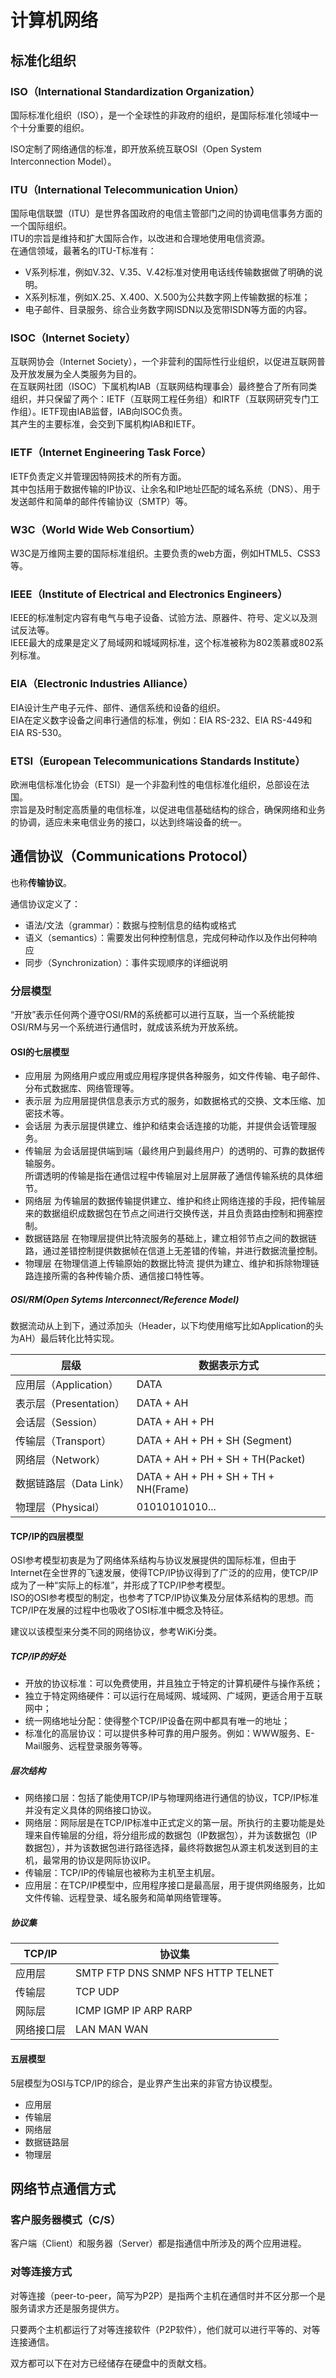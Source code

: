 # 计算机网络

## 标准化组织

### ISO（International Standardization Organization）

国际标准化组织（ISO），是一个全球性的非政府的组织，是国际标准化领域中一个十分重要的组织。

ISO定制了网络通信的标准，即开放系统互联OSI（Open System Interconnection Model）。

### ITU（International Telecommunication Union）

国际电信联盟（ITU）是世界各国政府的电信主管部门之间的协调电信事务方面的一个国际组织。  
ITU的宗旨是维持和扩大国际合作，以改进和合理地使用电信资源。  
在通信领域，最著名的ITU-T标准有：  

- V系列标准，例如V.32、V.35、V.42标准对使用电话线传输数据做了明确的说明。
- X系列标准，例如X.25、X.400、X.500为公共数字网上传输数据的标准；
- 电子邮件、目录服务、综合业务数字网ISDN以及宽带ISDN等方面的内容。

### ISOC（Internet Society）

互联网协会（Internet Society），一个非营利的国际性行业组织，以促进互联网普及开放发展为全人类服务为目的。  
在互联网社团（ISOC）下属机构IAB（互联网结构理事会）最终整合了所有同类组织，并只保留了两个：IETF（互联网工程任务组）和IRTF（互联网研究专门工作组）。IETF现由IAB监督，IAB向ISOC负责。  
其产生的主要标准，会交到下属机构IAB和IETF。  

### IETF（Internet Engineering Task Force）

IETF负责定义并管理因特网技术的所有方面。  
其中包括用于数据传输的IP协议、让余名和IP地址匹配的域名系统（DNS）、用于发送邮件和简单的邮件传输协议（SMTP）等。  

### W3C（World Wide Web Consortium）

W3C是万维网主要的国际标准组织。主要负责的web方面，例如HTML5、CSS3等。  

### IEEE（Institute of Electrical and Electronics Engineers）

IEEE的标准制定内容有电气与电子设备、试验方法、原器件、符号、定义以及测试反法等。  
IEEE最大的成果是定义了局域网和城域网标准，这个标准被称为802羡慕或802系列标准。  

### EIA（Electronic Industries Alliance）

EIA设计生产电子元件、部件、通信系统和设备的组织。  
EIA在定义数字设备之间串行通信的标准，例如：EIA RS-232、EIA RS-449和EIA RS-530。  

### ETSI（European Telecommunications Standards Institute）

欧洲电信标准化协会（ETSI）是一个非盈利性的电信标准化组织，总部设在法国。  
宗旨是及时制定高质量的电信标准，以促进电信基础结构的综合，确保网络和业务的协调，适应未来电信业务的接口，以达到终端设备的统一。  

## 通信协议（Communications Protocol）

也称**传输协议**。

通信协议定义了：

- 语法/文法（grammar）：数据与控制信息的结构或格式
- 语义（semantics）：需要发出何种控制信息，完成何种动作以及作出何种响应
- 同步（Synchronization）：事件实现顺序的详细说明

### 分层模型

“开放”表示任何两个遵守OSI/RM的系统都可以进行互联，当一个系统能按OSI/RM与另一个系统进行通信时，就成该系统为开放系统。  

#### OSI的七层模型

- 应用层
	为网络用户或应用或应用程序提供各种服务，如文件传输、电子邮件、分布式数据库、网络管理等。  
- 表示层
	为应用层提供信息表示方式的服务，如数据格式的交换、文本压缩、加密技术等。  
- 会话层
	为表示层提供建立、维护和结束会话连接的功能，并提供会话管理服务。  
- 传输层
	为会话层提供端到端（最终用户到最终用户）的透明的、可靠的数据传输服务。  
	所谓透明的传输是指在通信过程中传输层对上层屏蔽了通信传输系统的具体细节。  
- 网络层
	为传输层的数据传输提供建立、维护和终止网络连接的手段，把传输层来的数据组织成数据包在节点之间进行交换传送，并且负责路由控制和拥塞控制。  
- 数据链路层
	在物理层提供比特流服务的基础上，建立相邻节点之间的数据链路，通过差错控制提供数据帧在信道上无差错的传输，并进行数据流量控制。  
- 物理层
	在物理信道上传输原始的数据比特流
	提供为建立、维护和拆除物理链路连接所需的各种传输介质、通信接口特性等。  

##### OSI/RM(Open Sytems Interconnect/Reference Model)

数据流动从上到下，通过添加头（Header，以下均使用缩写比如Application的头为AH）最后转化比特实现。  

| 层级                    | 数据表示方式                          |
| ----------------------- | ------------------------------------- |
| 应用层（Application）   | DATA                                  |
| 表示层（Presentation）  | DATA + AH                             |
| 会话层（Session）       | DATA + AH + PH                        |
| 传输层（Transport）     | DATA  + AH + PH + SH (Segment)        |
| 网络层（Network）       | DATA  + AH + PH + SH + TH(Packet)     |
| 数据链路层（Data Link） | DATA  + AH + PH + SH + TH + NH(Frame) |
| 物理层（Physical）      | 01010101010...                        |

#### TCP/IP的四层模型

OSI参考模型初衷是为了网络体系结构与协议发展提供的国际标准，但由于Internet在全世界的飞速发展，使得TCP/IP协议得到了广泛的的应用，使TCP/IP成为了一种“实际上的标准”，并形成了TCP/IP参考模型。  
ISO的OSI参考模型的制定，也参考了TCP/IP协议集及分层体系结构的思想。而TCP/IP在发展的过程中也吸收了OSI标准中概念及特征。  

建议以该模型来分类不同的网络协议，参考WiKi分类。

##### TCP/IP的好处

- 开放的协议标准：可以免费使用，并且独立于特定的计算机硬件与操作系统；
- 独立于特定网络硬件：可以运行在局域网、城域网、广域网，更适合用于互联网中；
- 统一网络地址分配：使得整个TCP/IP设备在网中都具有唯一的地址；
- 标准化的高层协议：可以提供多种可靠的用户服务。例如：WWW服务、E-Mail服务、远程登录服务等等。  

##### 层次结构

- 网络接口层：包括了能使用TCP/IP与物理网络进行通信的协议，TCP/IP标准并没有定义具体的网络接口协议。  
- 网络层：网际层是在TCP/IP标准中正式定义的第一层。所执行的主要功能是处理来自传输层的分组，将分组形成的数据包（IP数据包），并为该数据包（IP数据包），并为该数据包进行路径选择，最终将数据包从源主机发送到目的主机，最常用的协议是网际协议IP。  
- 传输层：TCP/IP的传输层也被称为主机至主机层。
- 应用层：在TCP/IP模型中，应用程序接口是最高层，用于提供网络服务，比如文件传输、远程登录、域名服务和简单网络管理等。  

##### 协议集

| TCP/IP                                                | 协议集                            |
| ----------------------------------------------------- | --------------------------------- |
| 应用层                                                | SMTP FTP DNS SNMP NFS HTTP TELNET |
| 传输层                                                | TCP UDP                           |
| 网际层                                                | ICMP IGMP IP ARP RARP             |
| 网络接口层                                            | LAN MAN WAN                       |

#### 五层模型

5层模型为OSI与TCP/IP的综合，是业界产生出来的非官方协议模型。

- 应用层
- 传输层
- 网络层
- 数据链路层
- 物理层

## 网络节点通信方式

### 客户服务器模式（C/S）

客户端（Client）和服务器（Server）都是指通信中所涉及的两个应用进程。  
### 对等连接方式
对等连接（peer-to-peer，简写为P2P）是指两个主机在通信时并不区分那一个是服务请求方还是服务提供方。 

只要两个主机都运行了对等连接软件（P2P软件），他们就可以进行平等的、对等连接通信。

双方都可以下在对方已经储存在硬盘中的贡献文档。  